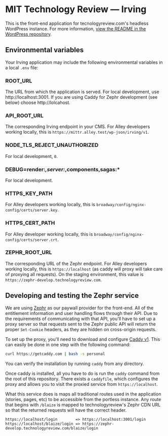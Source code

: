 # MIT Technology Review — Irving

This is the front-end application for tecnologyreview.com's headless WordPress instance. For more information, [view the README in the WordPress repository](https://github.com/alleyinteractive/mittr-wp/blob/master/README.md).

## Environmental variables

Your Irving application may include the following environmental variables in a local `.env` file:

### ROOT_URL

The URL from which the application is served. For local development, use http://localhost:3001. If you are using Caddy for Zephr development (see below) choose http://lolcahost.

### API_ROOT_URL

The corresponding Irving endpoint in your CMS. For Alley developers working locally, this is `https://mittr.alley.test/wp-json/irving/v1`.

### NODE_TLS_REJECT_UNAUTHORIZED

For local development, `0`.

### DEBUG=render:*,server:*,components,sagas:*

For local development.

### HTTPS_KEY_PATH

For Alley developers working locally, this is `broadway/config/nginx-config/certs/server.key`.

### HTTPS_CERT_PATH

For Alley developer working locally, this is `broadway/config/nginx-config/certs/server.crt`.

### ZEPHR_ROOT_URL

The corresponding URL of the Zephr endpoint. For Alley developers working locally, this is `https://localhost` (as caddy will proxy will take care of proxying all requests). On the staging environment, this value is `https://zephr-develop.technologyreview.com`.

## Developing and testing the Zephr service

We are using [Zephr](https://zephr.com) as our paywall provider for the front-end. All of the entitlement information and user handling flows through their API. Due to the requirements of communicating with that API, you'll have to set up a proxy server so that requests sent to the Zephr public API will return the proper `Set-Cookie` headers, as they are hidden on cross-origin requests.

To set up the proxy, you'll need to download and configure [Caddy v1](https://caddyserver.com/v1/). This can easily be done in one step with the following command:

```sh
curl https://getcaddy.com | bash -s personal
```

You can verify the installation by running `caddy` from any directory.

Once caddy is installed, all you have to do is run the `caddy` command from the root of this repository. There exists a `caddyfile`, which configures the proxy and allows you to visit the proxied service from `https://localhost`.

What this service does is maps all traditional routes used in the application (stories, pages, etc) to be accessible from the portless instance. Any route that begins with `/blaize` is mapped to technologyreview's Zephr CDN URL so that the returned requests will have the correct header.

```
https://localhost/login        => https://localhost:3001/login
https://localhost/blaize/login => https://zephr-develop.technologyreview.com/blaize/login
```
